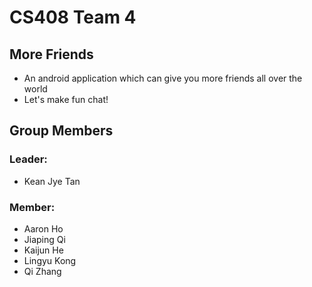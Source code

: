 CS408 Team 4
==============
## More Friends
+ An android application which can give you more friends all over the world<br />
+ Let's make fun chat!<br />

## Group Members
### Leader: 
+ Kean Jye Tan<br />

### Member: 
+ Aaron Ho<br />
+ Jiaping Qi<br />
+ Kaijun He<br />
+ Lingyu Kong<br />
+ Qi Zhang<br />
		
